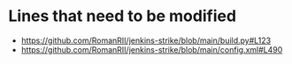 # Lines that need to be modified
* https://github.com/RomanRII/jenkins-strike/blob/main/build.py#L123
* https://github.com/RomanRII/jenkins-strike/blob/main/config.xml#L490
